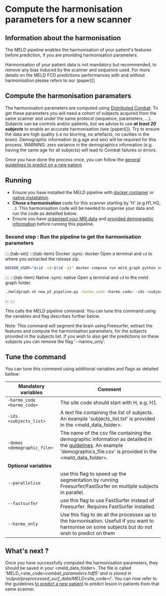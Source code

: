 # Compute the harmonisation parameters for a new scanner

## Information about the harmonisation
The MELD pipeline enables the harmonisation of your patient's features before prediction, if you are providing harmonisation parameters.

Harmonisation of your patient data is not mandatory but recommended, to remove any bias induced by the scanner and sequence used. For more details on the MELD FCD predictions performances with and without harmonisation please refers to our (paper)[]

## Compute the harmonisation paramaters 

The harmonisation parameters are computed using [Distributed Combat](https://doi.org/10.1016/j.neuroimage.2021.118822).
To get these parameters you will need a cohort of subjects acquired from the same scanner and under the same protocol (sequence, parameters, ...).
Subjects can be controls and/or patients, but we advise to use ***at least 20 subjects*** to enable an accurate harmonisation (see (paper)[]). 
Try to ensure the data are high quality (i.e no blurring, no artefacts, no cavities in the brain).
Demographic information (e.g age and sex) will be required for this process. 
WARNING: zero variance in the demographics information (e.g. having the same age for all subjects) will lead to Combat failures or errors. 

Once you have done the process once, you can follow the [general guidelines to predict on a new patient](https://meld-graph.readthedocs.io/en/latest/run_prediction_pipeline.html) 

## Running

- Ensure you have installed the MELD pipeline with [docker container](https://meld-graph.readthedocs.io/en/latest/install_docker.html) or [native installation](https://meld-graph.readthedocs.io/en/latest/install_native.html). 
- **Chose a harmonisation** code for this scanner starting by 'H' (e.g H1, H2, ..). This harmonisation code will be needed to organise your data and run the code as detailled below. 
- Ensure you have [organised your MRI data](https://meld-graph.readthedocs.io/en/latest/prepare_data.html#prepare-the-mri-data-mandatory) and [provided demographic information](https://meld-graph.readthedocs.io/en/latest/prepare_data.html#prepare-the-demographic-information-required-only-to-compute-the-harmonisation-parameters) before running this pipeline. 


### Second step : Run the pipeline to get the harmonisation parameters


::::{tab-set}
:::{tab-item} Docker
:sync: docker
Open a terminal and `cd` to where you extracted the release zip.

```bash
DOCKER_USER="$(id -u):$(id -g)" docker compose run meld_graph python scripts/new_patient_pipeline/new_pt_pipeline.py -harmo_code <harmo_code> -ids <subjects_list> -demos <demographic_file> --harmo_only
```
:::
:::{tab-item} Native
:sync: native
Open a terminal and `cd` to the meld graph folder.

```bash
./meldgraph.sh new_pt_pipeline.py -harmo_code <harmo_code> -ids <subjects_list> -demos <demographic_file> --harmo_only
```
:::
::::

This calls the MELD pipeline command. You can tune this command using the variables and flag describes further below. 

Note: This command will segment the brain using Freesurfer, extract the features and compute the harmonisation parameters, for the subjects provided in the subjects list. If you wish to also get the predictions on these subjects you can remove the flag '--harmo_only'. 

## Tune the command

You can tune this command using additional variables and flags as detailed bellow:

| **Mandatory variables**         |  Comment | 
|-------|---|
|```-harmo_code <harmo_code>```  |  The site code should start with H, e.g. H1. | 
|```-ids <subjects_list>``` |  A text file containing the list of subjects. An example 'subjects_list.txt' is provided in the <meld_data_folder>. | 
|```-demos <demographic_file>```| The name of the csv file containing the demographic information as detailled in the [guidelines](https://meld-graph.readthedocs.io/en/latest/prepare_data.html#prepare-the-demographic-information-required-only-to-compute-the-harmonisation-parameters). An example 'demographics_file.csv' is provided in the <meld_data_folder>.|
| **Optional variables** |
|```--parallelise``` | use this flag to speed up the segmentation by running Freesurfer/FastSurfer on multiple subjects in parallel. |
|```--fastsurfer``` | use this flag to use FastSurfer instead of Freesurfer. Requires FastSurfer installed. |
|```--harmo_only``` | Use this flag to do all the processes up to the harmonisation. Usefull if you want to harmonise on some subjects but do not wish to predict on them |


## What's next ? 
Once you have successfully computed the harmonisation parameters, they should be saved in your <meld_data_folder>. The file is called 'MELD_<site_code>_combat_parameters.hdf5' and is stored in 'output/preprocessed_surf_data/MELD_<site_code>/'.
You can now refer to the guidelines [to predict a new patient](https://meld-graph.readthedocs.io/en/latest/run_prediction_pipeline.html) to predict lesion in patients from that same scanner.
